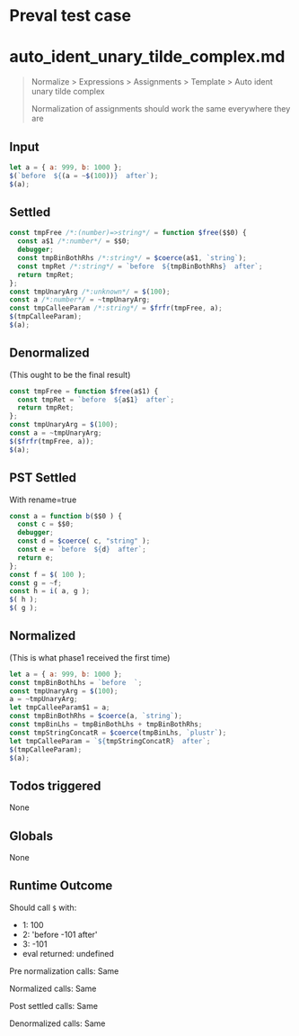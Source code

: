 # Preval test case

# auto_ident_unary_tilde_complex.md

> Normalize > Expressions > Assignments > Template > Auto ident unary tilde complex
>
> Normalization of assignments should work the same everywhere they are

## Input

`````js filename=intro
let a = { a: 999, b: 1000 };
$(`before  ${(a = ~$(100))}  after`);
$(a);
`````


## Settled


`````js filename=intro
const tmpFree /*:(number)=>string*/ = function $free($$0) {
  const a$1 /*:number*/ = $$0;
  debugger;
  const tmpBinBothRhs /*:string*/ = $coerce(a$1, `string`);
  const tmpRet /*:string*/ = `before  ${tmpBinBothRhs}  after`;
  return tmpRet;
};
const tmpUnaryArg /*:unknown*/ = $(100);
const a /*:number*/ = ~tmpUnaryArg;
const tmpCalleeParam /*:string*/ = $frfr(tmpFree, a);
$(tmpCalleeParam);
$(a);
`````


## Denormalized
(This ought to be the final result)

`````js filename=intro
const tmpFree = function $free(a$1) {
  const tmpRet = `before  ${a$1}  after`;
  return tmpRet;
};
const tmpUnaryArg = $(100);
const a = ~tmpUnaryArg;
$($frfr(tmpFree, a));
$(a);
`````


## PST Settled
With rename=true

`````js filename=intro
const a = function b($$0 ) {
  const c = $$0;
  debugger;
  const d = $coerce( c, "string" );
  const e = `before  ${d}  after`;
  return e;
};
const f = $( 100 );
const g = ~f;
const h = i( a, g );
$( h );
$( g );
`````


## Normalized
(This is what phase1 received the first time)

`````js filename=intro
let a = { a: 999, b: 1000 };
const tmpBinBothLhs = `before  `;
const tmpUnaryArg = $(100);
a = ~tmpUnaryArg;
let tmpCalleeParam$1 = a;
const tmpBinBothRhs = $coerce(a, `string`);
const tmpBinLhs = tmpBinBothLhs + tmpBinBothRhs;
const tmpStringConcatR = $coerce(tmpBinLhs, `plustr`);
let tmpCalleeParam = `${tmpStringConcatR}  after`;
$(tmpCalleeParam);
$(a);
`````


## Todos triggered


None


## Globals


None


## Runtime Outcome


Should call `$` with:
 - 1: 100
 - 2: 'before -101 after'
 - 3: -101
 - eval returned: undefined

Pre normalization calls: Same

Normalized calls: Same

Post settled calls: Same

Denormalized calls: Same
